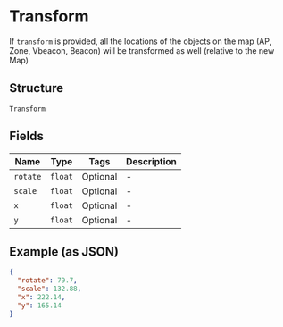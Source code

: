 
# Transform

If `transform` is provided, all the locations of the objects on the map (AP, Zone, Vbeacon, Beacon) will be transformed as well (relative to the new Map)

## Structure

`Transform`

## Fields

| Name | Type | Tags | Description |
|  --- | --- | --- | --- |
| `rotate` | `float` | Optional | - |
| `scale` | `float` | Optional | - |
| `x` | `float` | Optional | - |
| `y` | `float` | Optional | - |

## Example (as JSON)

```json
{
  "rotate": 79.7,
  "scale": 132.88,
  "x": 222.14,
  "y": 165.14
}
```

